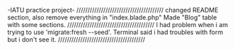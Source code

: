 -IATU practice project-
///////////////////////////////////////
changed README section, also remove everything in "index.blade.php"
Made "Blog" table with some sections.
///////////////////////////////////////
I had problem when i am trying to use 'migrate:fresh --seed'. Terminal said i had troubles with form but i don't see it.
///////////////////////////////////////